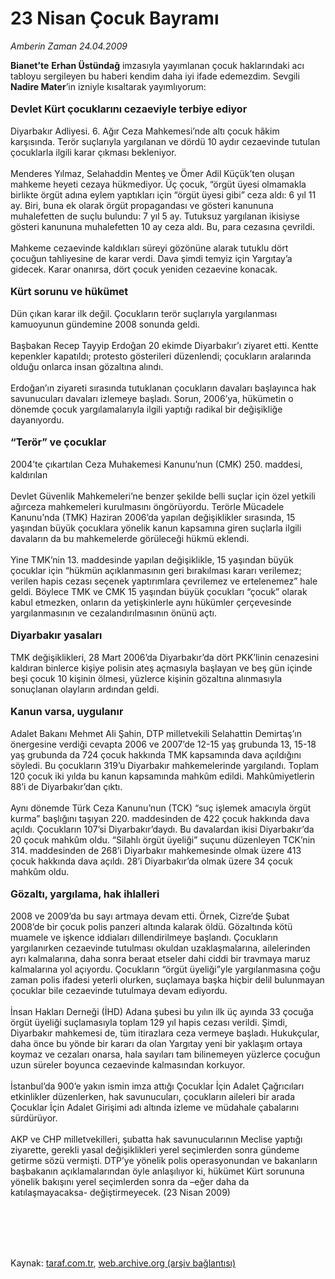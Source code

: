 # 23 Nisan Çocuk Bayramı

*Amberin Zaman 24.04.2009*

<div class="taraf_structure_2col_1zq">
<div class="margen_n">



 <p><b>Bianet’te</b> <b>Erhan Üstündağ</b> imzasıyla yayımlanan çocuk haklarındaki acı tabloyu sergileyen bu haberi kendim daha iyi ifade edemezdim. Sevgili <b>Nadire Mater</b>’in izniyle kısaltarak yayımlıyorum: <b><br/><br/><font size="3">Devlet Kürt çocuklarını cezaeviyle terbiye ediyor</font></b> <br/><br/>Diyarbakır Adliyesi. 6. Ağır Ceza Mahkemesi’nde altı çocuk hâkim karşısında. Terör suçlarıyla yargılanan ve dördü 10 aydır cezaevinde tutulan çocuklarla ilgili karar çıkması bekleniyor. <br/><br/>Menderes Yılmaz, Selahaddin Menteş ve Ömer Adil Küçük’ten oluşan mahkeme heyeti cezaya hükmediyor. Üç çocuk, “örgüt üyesi olmamakla birlikte örgüt adına eylem yaptıkları için “örgüt üyesi gibi” ceza aldı: 6 yıl 11 ay. Biri, buna ek olarak örgüt propagandası ve gösteri kanununa muhalefetten de suçlu bulundu: 7 yıl 5 ay. Tutuksuz yargılanan ikisiyse gösteri kanununa muhalefetten 10 ay ceza aldı. Bu, para cezasına çevrildi. <br/><br/>Mahkeme cezaevinde kaldıkları süreyi gözönüne alarak tutuklu dört çocuğun tahliyesine de karar verdi. Dava şimdi temyiz için Yargıtay’a gidecek. Karar onanırsa, dört çocuk yeniden cezaevine konacak. <b><br/><br/><font size="3">Kürt sorunu ve hükümet</font> </b><br/><br/>Dün çıkan karar ilk değil. Çocukların terör suçlarıyla yargılanması kamuoyunun gündemine 2008 sonunda geldi. <br/><br/>Başbakan Recep Tayyip Erdoğan 20 ekimde Diyarbakır’ı ziyaret etti. Kentte kepenkler kapatıldı; protesto gösterileri düzenlendi; çocukların aralarında olduğu onlarca insan gözaltına alındı. <br/><br/>Erdoğan’ın ziyareti sırasında tutuklanan çocukların davaları başlayınca hak savunucuları davaları izlemeye başladı. Sorun, 2006’ya, hükümetin o dönemde çocuk yargılamalarıyla ilgili yaptığı radikal bir değişikliğe dayanıyordu. <b><br/><br/><font size="3">“Terör” ve çocuklar</font></b> <br/><br/>2004’te çıkartılan Ceza Muhakemesi Kanunu’nun (CMK) 250. maddesi, kaldırılan <br/><br/>Devlet Güvenlik Mahkemeleri’ne benzer şekilde belli suçlar için özel yetkili ağırceza mahkemeleri kurulmasını öngörüyordu. Terörle Mücadele Kanunu’nda (TMK) Haziran 2006’da yapılan değişiklikler sırasında, 15 yaşından büyük çocuklara yönelik kanun kapsamına giren suçlarla ilgili davaların da bu mahkemelerde görüleceği hükmü eklendi. <br/><br/>Yine TMK’nin 13. maddesinde yapılan değişiklikle, 15 yaşından büyük çocuklar için “hükmün açıklanmasının geri bırakılması kararı verilemez; verilen hapis cezası seçenek yaptırımlara çevrilemez ve ertelenemez” hale geldi. Böylece TMK ve CMK 15 yaşından büyük çocukları “çocuk” olarak kabul etmezken, onların da yetişkinlerle aynı hükümler çerçevesinde yargılanmasının ve cezalandırılmasının önünü açtı. <b><br/><br/><font size="3">Diyarbakır yasaları</font></b> <br/><br/>TMK değişiklikleri, 28 Mart 2006’da Diyarbakır’da dört PKK’linin cenazesini kaldıran binlerce kişiye polisin ateş açmasıyla başlayan ve beş gün içinde beşi çocuk 10 kişinin ölmesi, yüzlerce kişinin gözaltına alınmasıyla sonuçlanan olayların ardından geldi. <b><br/><br/><font size="3">Kanun varsa, uygulanır</font></b> <br/><br/>Adalet Bakanı Mehmet Ali Şahin, DTP milletvekili Selahattin Demirtaş’ın önergesine verdiği cevapta 2006 ve 2007’de 12-15 yaş grubunda 13, 15-18 yaş grubunda da 724 çocuk hakkında TMK kapsamında dava açıldığını söyledi. Bu çocukların 319’u Diyarbakır mahkemelerinde yargılandı. Toplam 120 çocuk iki yılda bu kanun kapsamında mahkûm edildi. Mahkûmiyetlerin 88’i de Diyarbakır’dan çıktı. <br/><br/>Aynı dönemde Türk Ceza Kanunu’nun (TCK) “suç işlemek amacıyla örgüt kurma” başlığını taşıyan 220. maddesinden de 422 çocuk hakkında dava açıldı. Çocukların 107’si Diyarbakır’daydı. Bu davalardan ikisi Diyarbakır’da 20 çocuk mahkûm oldu. “Silahlı örgüt üyeliği” suçunu düzenleyen TCK’nin 314. maddesinden de 268’i Diyarbakır mahkemesinde olmak üzere 413 çocuk hakkında dava açıldı. 28’i Diyarbakır’da olmak üzere 34 çocuk mahkûm oldu. <b><br/><br/><font size="3">Gözaltı, yargılama, hak ihlalleri</font></b><font size="3"> <br/></font><br/>2008 ve 2009’da bu sayı artmaya devam etti. Örnek, Cizre’de Şubat 2008’de bir çocuk polis panzeri altında kalarak öldü. Gözaltında kötü muamele ve işkence iddiaları dillendirilmeye başlandı. Çocukların yargılanırken cezaevinde tutulması okuldan uzaklaşmalarına, ailelerinden ayrı kalmalarına, daha sonra beraat etseler dahi ciddi bir travmaya maruz kalmalarına yol açıyordu. Çocukların “örgüt üyeliği”yle yargılanmasına çoğu zaman polis ifadesi yeterli olurken, suçlamaya başka hiçbir delil bulunmayan çocuklar bile cezaevinde tutulmaya devam ediyordu. <br/><br/>İnsan Hakları Derneği (İHD) Adana şubesi bu yılın ilk üç ayında 33 çocuğa örgüt üyeliği suçlamasıyla toplam 129 yıl hapis cezası verildi. Şimdi, Diyarbakır mahkemesi de, tüm itirazlara ceza vermeye başladı. Hukukçular, daha önce bu yönde bir kararı da olan Yargıtay yeni bir yaklaşım ortaya koymaz ve cezaları onarsa, hala sayıları tam bilinemeyen yüzlerce çocuğun uzun süreler boyunca cezaevinde kalmasından korkuyor. <br/><br/>İstanbul’da 900’e yakın ismin imza attığı Çocuklar İçin Adalet Çağrıcıları etkinlikler düzenlerken, hak savunucuları, çocukların aileleri bir arada Çocuklar İçin Adalet Girişimi adı altında izleme ve müdahale çabalarını sürdürüyor. <br/><br/>AKP ve CHP milletvekilleri, şubatta hak savunucularının Meclise yaptığı ziyarette, gerekli yasal değişiklikleri yerel seçimlerden sonra gündeme getirme sözü vermişti. DTP’ye yönelik polis operasyonundan ve bakanların başbakanın açıklamalarından öyle anlaşılıyor ki, hükümet Kürt sorununa yönelik bakışını yerel seçimlerden sonra da –eğer daha da katılaşmayacaksa- değiştirmeyecek. (23 Nisan 2009)</p>
<br/>
<br/>
<br/>



<br/>


<div id="taraf_not">
</div>

</div>


</div>

Kaynak: [taraf.com.tr](http://www.taraf.com.tr:80/makale/5193.htm), [web.archive.org (arşiv bağlantısı)](http://web.archive.org/web/20090729040112/http://www.taraf.com.tr:80/makale/5193.htm)
